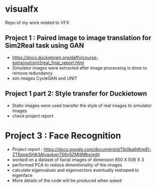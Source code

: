# visualfx
Repo of my work related to VFX

## Project 1 : Paired image to image translation for Sim2Real task using GAN
- https://docs.duckietown.org/daffy/course-extra/out/sim2real_final_report.html
- Simulator images were extracted after image processing is done to remove redundancy
- sim images CycleGAN and UNIT


## Project 1 part 2: Style transfer for Duckietown

- Static images were used transfer the style of real images to simulator images 
- check project report

# Project 3 : Face Recognition

- Project report : https://docs.google.com/document/d/11p0kalhKnpEl-ZTEpxwSHA3AIvaukwr7S6v5ZMj9Mbs/edit
- worked on a dataset of facial images of dimension 650 X 506 X 3
- performed PCA to reduce dimentionality of the images
- calculate eigenvalues and eigenvectors eventually reshaped to eigenface
- More details of the code will be produced when asked
